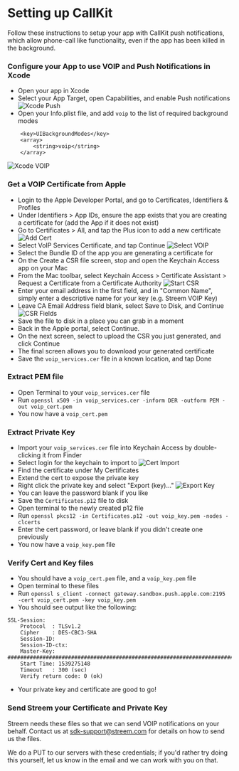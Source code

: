 Setting up CallKit
==================

Follow these instructions to setup your app with CallKit push notifications, which allow phone-call like functionality, even if the app has been killed in the background.

### Configure your App to use VOIP and Push Notifications in Xcode
* Open your app in Xcode
* Select your App Target, open Capabilities, and enable Push notifications ![Xcode Push](images/8_xcode_push.png)
* Open your Info.plist file, and add `voip` to the list of required background modes
```
	<key>UIBackgroundModes</key>
	<array>
		<string>voip</string>
	</array>
```
![Xcode VOIP](images/9_xcode_voip_background.png)

### Get a VOIP Certificate from Apple

* Login to the Apple Developer Portal, and go to Certificates, Identifiers & Profiles
* Under Identifiers > App IDs, ensure the app exists that you are creating a certificate for (add the App if it does not exist)
* Go to Certificates > All, and tap the Plus icon to add a new certificate ![Add Cert](images/1_add_cert.png)
* Select VoIP Services Certificate, and tap Continue ![Select VOIP](images/2_select_voip.png)
* Select the Bundle ID of the app you are generating a certificate for
* On the Create a CSR file screen, stop and open the Keychain Access app on your Mac
* From the Mac toolbar, select Keychain Access > Certificate Assistant > Request a Certificate from a Certificate Authority ![Start CSR](images/3_start_csr.png)
* Enter your email address in the first field, and in "Common Name", simply enter a descriptive name for your key (e.g. Streem VOIP Key)
* Leave CA Email Address field blank, select Save to Disk, and Continue ![CSR Fields](images/4_csr_fields.png)
* Save the file to disk in a place you can grab in a moment
* Back in the Apple portal, select Continue.
* On the next screen, select to upload the CSR you just generated, and click Continue
* The final screen allows you to download your generated certificate
* Save the `voip_services.cer` file in a known location, and tap Done


### Extract PEM file

* Open Terminal to your `voip_services.cer` file
* Run `openssl x509 -in voip_services.cer -inform DER -outform PEM -out voip_cert.pem`
* You now have a `voip_cert.pem`


### Extract Private Key

* Import your `voip_services.cer` file into Keychain Access by double-clicking it from Finder
* Select login for the keychain to import to ![Cert Import](images/5_cert_import.png)
* Find the certificate under My Certificates
* Extend the cert to expose the private key
* Right click the private key and select "Export (key)..." ![Export Key](images/7_export_key.png)
* You can leave the password blank if you like
* Save the `Certificates.p12` file to disk
* Open terminal to the newly created p12 file
* Run `openssl pkcs12 -in Certificates.p12 -out voip_key.pem -nodes -clcerts`
* Enter the cert password, or leave blank if you didn't create one previously
* You now have a `voip_key.pem` file


### Verify Cert and Key files

* You should have a `voip_cert.pem` file, and a `voip_key.pem` file
* Open terminal to these files
* Run `openssl s_client -connect gateway.sandbox.push.apple.com:2195 -cert voip_cert.pem -key voip_key.pem`
* You should see output like the following:
```
SSL-Session:
    Protocol  : TLSv1.2
    Cipher    : DES-CBC3-SHA
    Session-ID:
    Session-ID-ctx:
    Master-Key: ########################################################################################
    Start Time: 1539275148
    Timeout   : 300 (sec)
    Verify return code: 0 (ok)
```
* Your private key and certificate are good to go!


### Send Streem your Certificate and Private Key

Streem needs these files so that we can send VOIP notifications on your behalf. Contact us at [sdk-support@streem.com](mailto:sdk-support@streem.com) for details on how to send us the files.

We do a PUT to our servers with these credentials; if you'd rather try doing this yourself, let us know in the email and we can work with you on that.
